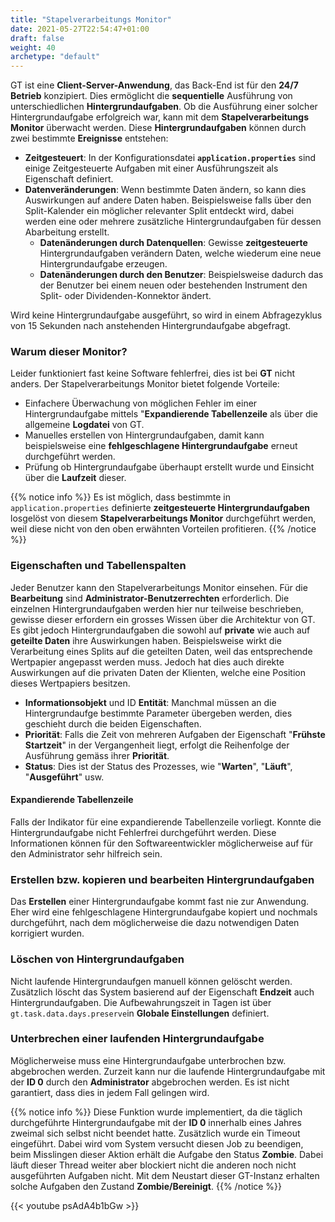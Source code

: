 ```yaml
---
title: "Stapelverarbeitungs Monitor"
date: 2021-05-27T22:54:47+01:00
draft: false
weight: 40
archetype: "default"
---
```

GT ist eine **Client-Server-Anwendung**, das Back-End ist für den **24/7 Betrieb** konzipiert. Dies ermöglicht die **sequentielle** Ausführung von unterschiedlichen **Hintergrundaufgaben**. Ob die Ausführung einer solcher Hintergrundaufgabe erfolgreich war, kann mit dem **Stapelverarbeitungs Monitor** überwacht werden. Diese **Hintergrundaufgaben** können durch zwei bestimmte **Ereignisse** entstehen:
- **Zeitgesteuert**: In der Konfigurationsdatei **`application.properties`** sind einige Zeitgesteuerte Aufgaben mit einer Ausführungszeit als Eigenschaft definiert.
- **Datenveränderungen**: Wenn bestimmte Daten ändern, so kann dies Auswirkungen auf andere Daten haben. Beispielsweise falls über den Split-Kalender ein möglicher relevanter Split entdeckt wird, dabei werden eine oder mehrere zusätzliche Hintergrundaufgaben für dessen Abarbeitung erstellt.
  + **Datenänderungen durch Datenquellen**: Gewisse **zeitgesteuerte** Hintergrundaufgaben verändern Daten, welche wiederum eine neue Hintergrundaufgabe erzeugen.
  + **Datenänderungen durch den Benutzer**: Beispielsweise dadurch das der Benutzer bei einem neuen oder bestehenden Instrument den Split- oder Dividenden-Konnektor ändert.

Wird keine Hintergrundaufgabe ausgeführt, so wird in einem Abfragezyklus von 15 Sekunden nach anstehenden Hintergrundaufgabe abgefragt.

### Warum dieser Monitor?
Leider funktioniert fast keine Software fehlerfrei, dies ist bei **GT** nicht anders. Der Stapelverarbeitungs Monitor bietet folgende Vorteile:
- Einfachere Überwachung von möglichen Fehler im einer Hintergrundaufgabe mittels "**Expandierende Tabellenzeile** als über die allgemeine **Logdatei** von GT.
- Manuelles erstellen von Hintergrundaufgaben, damit kann beispielsweise eine **fehlgeschlagene Hintergrundaufgabe** erneut durchgeführt werden.
- Prüfung ob Hintergrundaufgabe überhaupt erstellt wurde und Einsicht über die **Laufzeit** dieser.

{{% notice info %}}
Es ist möglich, dass bestimmte in `application.properties` definierte **zeitgesteuerte Hintergrundaufgaben** losgelöst von diesem **Stapelverarbeitungs Monitor** durchgeführt werden, weil diese nicht von den oben erwähnten Vorteilen profitieren.
{{% /notice %}}

### Eigenschaften und Tabellenspalten
Jeder Benutzer kann den Stapelverarbeitungs Monitor einsehen. Für die **Bearbeitung** sind **Administrator-Benutzerrechten** erforderlich. Die einzelnen Hintergrundaufgaben werden hier nur teilweise beschrieben, gewisse dieser erfordern ein grosses Wissen über die Architektur von GT. Es gibt jedoch Hintergrundaufgaben die sowohl auf **private** wie auch auf **geteilte Daten** ihre Auswirkungen haben. Beispielsweise wirkt die Verarbeitung eines Splits auf die geteilten Daten, weil das entsprechende Wertpapier angepasst werden muss. Jedoch hat dies auch direkte Auswirkungen auf die privaten Daten der Klienten, welche eine Position dieses Wertpapiers besitzen.
- **Informationsobjekt** und ID **Entität**: Manchmal müssen an die Hintergrundaufge bestimmte Parameter übergeben werden, dies geschieht durch die beiden Eigenschaften.
- **Priorität**: Falls die Zeit von mehreren Aufgaben der Eigenschaft "**Frühste Startzeit**" in der Vergangenheit liegt, erfolgt die Reihenfolge der Ausführung gemäss ihrer **Priorität**.
- **Status**: Dies ist der Status des Prozesses, wie "**Warten**", "**Läuft**", "**Ausgeführt**" usw.

#### Expandierende Tabellenzeile
Falls der Indikator für eine expandierende Tabellenzeile vorliegt. Konnte die Hintergrundaufgabe nicht Fehlerfrei durchgeführt werden. Diese Informationen können für den Softwareentwickler möglicherweise auf für den Administrator sehr hilfreich sein.

### Erstellen bzw. kopieren und bearbeiten Hintergrundaufgaben
Das **Erstellen** einer Hintergrundaufgabe kommt fast nie zur Anwendung. Eher wird eine fehlgeschlagene Hintergrundaufgabe kopiert und nochmals durchgeführt, nach dem möglicherweise die dazu notwendigen Daten korrigiert wurden.

### Löschen von Hintergrundaufgaben
Nicht laufende Hintergrundaufgen manuell können gelöscht werden. Zusätzlich löscht das System basierend auf der Eigenschaft **Endzeit** auch Hintergrundaufgaben. Die Aufbewahrungszeit in Tagen ist über `gt.task.data.days.preserve`in **Globale Einstellungen** definiert.

### Unterbrechen einer laufenden Hintergrundaufgabe
Möglicherweise muss eine Hintergrundaufgabe unterbrochen bzw. abgebrochen werden. Zurzeit kann nur die laufende Hintergrundaufgabe mit der **ID 0** durch den **Administrator** abgebrochen werden. Es ist nicht garantiert, dass dies in jedem Fall gelingen wird.

{{% notice info %}}
Diese Funktion wurde implementiert, da die täglich durchgeführte Hintergrundaufgabe mit der **ID 0** innerhalb eines Jahres zweimal sich selbst nicht beendet hatte. Zusätzlich wurde ein Timeout eingeführt. Dabei wird vom System versucht diesen Job zu beendigen, beim Misslingen dieser Aktion erhält die Aufgabe den Status **Zombie**. Dabei läuft dieser Thread weiter aber blockiert nicht die anderen noch nicht ausgeführten Aufgaben nicht. Mit dem Neustart dieser GT-Instanz erhalten solche Aufgaben den Zustand **Zombie/Bereinigt**.
{{% /notice %}}

{{< youtube psAdA4b1bGw >}}